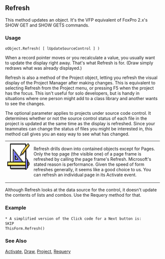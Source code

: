## Refresh

This method updates an object. It's the VFP equivalent of FoxPro 2.x's SHOW GET and SHOW GETS commands.

### Usage

```foxpro
oObject.Refresh( [ lUpdateSourceControl ] )
```

When a record pointer moves or you recalculate a value, you usually want to update the display right away. That's what Refresh is for. (Draw simply redraws what was already displayed.)

Refresh is also a method of the Project object, letting you refresh the visual display of the Project Manager after making changes. This is equivalent to selecting Refresh from the Project menu, or pressing F5 when the project has the focus. This isn't useful for solo developers, but is handy in situations where one person might add to a class library and another wants to see the changes.

The optional parameter applies to projects under source code control. It determines whether or not the source control status of each file in the project is updated at the same time as the display is refreshed. Since your teammates can change the status of files you might be interested in, this method call gives you an easy way to see what has changed. 

<table>
<tr>
  <td width="17%" valign="top">
<img width="94" height="94" src="Design.gif">
  </td>
  <td width="83%">
  <p>Refresh drills down into contained objects except for Pages. Only the top page (the visible one) of a page frame is refreshed by calling the page frame's Refresh. Microsoft's stated reason is performance. Given the speed of form refreshes generally, it seems like a good choice to us. You can refresh an individual page in its Activate event.</p>
  </td>
 </tr>
</table>

Although Refresh looks at the data source for the control, it doesn't update the contents of lists and combos. Use the Requery method for that.

### Example

```foxpro
* A simplified version of the Click code for a Next button is:
SKIP
ThisForm.Refresh()
```
### See Also

[Activate](s4g471.md), [Draw](s4g595.md), [Project](s4g730.md), [Requery](s4g560.md)